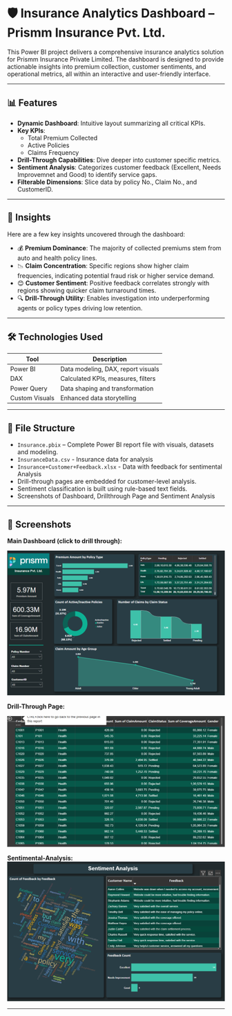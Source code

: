 # 🛡️ Insurance Analytics Dashboard – Prismm Insurance Pvt. Ltd.

This Power BI project delivers a comprehensive insurance analytics solution for Prismm Insurance Private Limited. The dashboard is designed to provide actionable insights into premium collection, customer sentiments, and operational metrics, all within an interactive and user-friendly interface.

---

## 📊 Features

- **Dynamic Dashboard**: Intuitive layout summarizing all critical KPIs.
- **Key KPIs**:
  - Total Premium Collected
  - Active Policies
  - Claims Frequency
- **Drill-Through Capabilities**: Dive deeper into customer specific metrics.
- **Sentiment Analysis**: Categorizes customer feedback (Excellent, Needs Improvemnet and Good) to identify service gaps.
- **Filterable Dimensions**: Slice data by policy No., Claim No., and CustomerID.

---

## 🧠 Insights

Here are a few key insights uncovered through the dashboard:

- 💰 **Premium Dominance**: The majority of collected premiums stem from auto and health policy lines.
- 📉 **Claim Concentration**: Specific regions show higher claim frequencies, indicating potential fraud risk or higher service demand.
- 😊 **Customer Sentiment**: Positive feedback correlates strongly with regions showing quicker claim turnaround times.
- 🔍 **Drill-Through Utility**: Enables investigation into underperforming agents or policy types driving low retention.

---

## 🛠️ Technologies Used

| Tool        | Description                         |
|-------------|-------------------------------------|
| Power BI    | Data modeling, DAX, report visuals  |
| DAX         | Calculated KPIs, measures, filters  |
| Power Query | Data shaping and transformation     |
| Custom Visuals | Enhanced data storytelling        |

---

## 📁 File Structure

- `Insurance.pbix` – Complete Power BI report file with visuals, datasets and modeling.
- `InsuranceData.csv` - Insurance data for analysis
- `Insurance+Customer+Feedback.xlsx` - Data with feedback for sentimental Analysis
- Drill-through pages are embedded for customer-level analysis.
- Sentiment classification is built using rule-based text fields.
- Screenshots of Dashboard, Drillthrough Page and Sentiment Analysis
---

## 📸 Screenshots
**Main Dashboard (click to drill through):**

![Dashboard](Dashboard.png)

**Drill-Through Page:**

![Drill-Through Page](Details_drillthrough.png)

**Sentimental-Analysis:**
![SEntimental-Analysis](Sentimental_Analysis.png)

---

